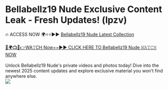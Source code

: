 # Bellabellz19 Nude Exclusive Content Leak - Fresh Updates! (lpzv)

🔥 ACCESS NOW 🌍==►► <a href="https://tinyurl.com/yc657z5k" rel="nofollow">Bellabellz19 Nude Latest Collection</a>
<br><br>
[🔴🌍📺📱👉WA𝚃CH Now==►► CLICK HERE TO Bellabellz19 Nude 𝚆𝙰𝚃𝙲𝙷 NOW](https://tinyurl.com/yc657z5k)
<br><br>
Unlock Bellabellz19 Nude's private videos and photos today! Dive into the newest 2025 content updates and explore exclusive material you won’t find anywhere else.
<br>
<a href="https://tinyurl.com/yc657z5k" rel="nofollow" data-target="animated-image.originalLink"><img src="https://camo.githubusercontent.com/8a4f000d20f83aca3bf7ec5f350d767afa0574a8a352519fd8cfa583a6f93a33/68747470733a2f2f692e696d6775722e636f6d2f644a486b345a712e676966" data-canonical-src="https://i.imgur.com/dJHk4Zq.gif" style="max-width: 100%; display: inline-block;" data-target="animated-image.originalImage"></a>
<br>
